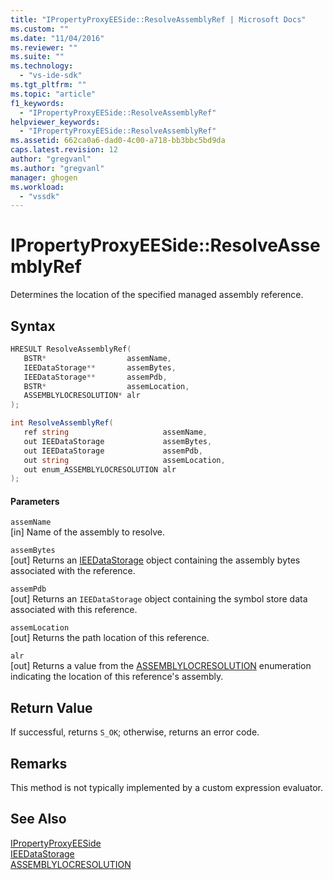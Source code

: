 ```yaml
---
title: "IPropertyProxyEESide::ResolveAssemblyRef | Microsoft Docs"
ms.custom: ""
ms.date: "11/04/2016"
ms.reviewer: ""
ms.suite: ""
ms.technology: 
  - "vs-ide-sdk"
ms.tgt_pltfrm: ""
ms.topic: "article"
f1_keywords: 
  - "IPropertyProxyEESide::ResolveAssemblyRef"
helpviewer_keywords: 
  - "IPropertyProxyEESide::ResolveAssemblyRef"
ms.assetid: 662ca0a6-dad0-4c00-a718-bb3bbc5bd9da
caps.latest.revision: 12
author: "gregvanl"
ms.author: "gregvanl"
manager: ghogen
ms.workload: 
  - "vssdk"
---
```

# IPropertyProxyEESide::ResolveAssemblyRef
Determines the location of the specified managed assembly reference.  
  
## Syntax  
  
```cpp  
HRESULT ResolveAssemblyRef(  
   BSTR*                  assemName,  
   IEEDataStorage**       assemBytes,  
   IEEDataStorage**       assemPdb,  
   BSTR*                  assemLocation,  
   ASSEMBLYLOCRESOLUTION* alr  
);  
```  
  
```csharp  
int ResolveAssemblyRef(  
   ref string                     assemName,  
   out IEEDataStorage             assemBytes,  
   out IEEDataStorage             assemPdb,  
   out string                     assemLocation,  
   out enum_ASSEMBLYLOCRESOLUTION alr  
);  
```  
  
#### Parameters  
 `assemName`  
 [in] Name of the assembly to resolve.  
  
 `assemBytes`  
 [out] Returns an [IEEDataStorage](../../../extensibility/debugger/reference/ieedatastorage.md) object containing the assembly bytes associated with the reference.  
  
 `assemPdb`  
 [out] Returns an `IEEDataStorage` object containing the symbol store data associated with this reference.  
  
 `assemLocation`  
 [out] Returns the path location of this reference.  
  
 `alr`  
 [out] Returns a value from the [ASSEMBLYLOCRESOLUTION](../../../extensibility/debugger/reference/assemblylocresolution.md) enumeration indicating the location of this reference's assembly.  
  
## Return Value  
 If successful, returns `S_OK`; otherwise, returns an error code.  
  
## Remarks  
 This method is not typically implemented by a custom expression evaluator.  
  
## See Also  
 [IPropertyProxyEESide](../../../extensibility/debugger/reference/ipropertyproxyeeside.md)   
 [IEEDataStorage](../../../extensibility/debugger/reference/ieedatastorage.md)   
 [ASSEMBLYLOCRESOLUTION](../../../extensibility/debugger/reference/assemblylocresolution.md)